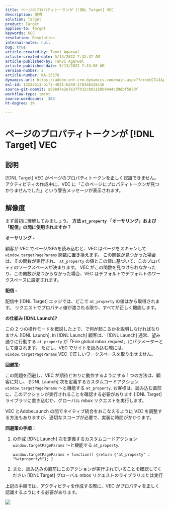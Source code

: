 ```yaml
---
title: ページのプロパティトークンが [!DNL Target] VEC
description: 説明
solution: Target
product: Target
applies-to: Target
keywords: KCS
resolution: Resolution
internal-notes: null
bug: true
article-created-by: Tanvi Agarwal
article-created-date: 5/13/2022 7:32:37 AM
article-published-by: Tanvi Agarwal
article-published-date: 5/13/2022 7:33:50 AM
version-number: 2
article-number: KA-15576
dynamics-url: https://adobe-ent.crm.dynamics.com/main.aspx?forceUCI=1&pagetype=entityrecord&etn=knowledgearticle&id=391ddcdb-8ed2-ec11-a7b5-00224809c27a
exl-id: 14223613-b1f2-4031-b240-1703e6128c16
source-git-commit: a59847e2e7e37f432cb01150b9444cd9dbf585df
workflow-type: tm+mt
source-wordcount: '363'
ht-degree: 1%

---
```


# ページのプロパティトークンが [!DNL Target] VEC

## 説明

[!DNL Target] VEC がページのプロパティトークンを正しく認識できません。 アクティビティの作成中に、VEC に「このページにプロパティトークンが見つかりませんでした」という警告メッセージが表示されます。

## 解像度

まず最初に理解してみましょう。 <b>方法 `at_property` 「オーサリング」および「配信」の間に使用されますか？</b>

<b>オーサリング -</b>

顧客が VEC でページ/SPAを読み込むと、VEC はページをスキャンして `window.targetPageParams` 関数に置き換えます。 この関数が見つかった場合は、その関数が実行され、 `at_property` の値とこの値に基づいて、このプロパティのワークスペースが決まります。 VEC がこの関数を見つけられなかったり、この関数が見つからなかった場合、VEC はデフォルトでデフォルトのワークスペースに設定されます。

<b>配信 -</b>

配信中 [!DNL Target] エッジでは、どこで `at_property` の値はから取得されます。 リクエストでプロパティ値が渡される限り、すべてが正しく機能します。

<b>の仕組み [!DNL Launch]?</b>

この 2 つの操作モードを概説した上で、で何が起こるかを説明しなければなりません [!DNL Launch]. In [!DNL Launch] 顧客は、 [!DNL Launch] 通常、望み通りに行動する `at_property` が「Fire global mbox request」にパラメーターとして渡されます。 ただし、VEC でサイトを読み込む際には、 `window.targetPageParams` VEC で正しいワークスペースを取り出せません。

<b>回避策:</b>

この問題を回避し、VEC が期待どおりに動作するようにする 1 つの方法は、顧客に対し、 [!DNL Launch] 次を定義するカスタムコードアクション `window.targetPageParams` ～と機能する `at_property`. お客様は、読み込む直前に、このアクションが実行されることを確認する必要があります [!DNL Target] ライブラリに書き込むか、グローバル mbox リクエストを実行します。

VEC とAdobeLaunch の間でネイティブ統合をおこなえるように VEC を調整する方法もありますが、適切なスコープが必要で、実装に時間がかかります。

<b>回避策の手順：</b>

1. の作成 [!DNL Launch] 次を定義するカスタムコードアクション `window.targetPageParams` ～と機能する `at_property`.

   ```
   window.targetPageParams = function() {return {"at_property" : "%atproperty%"}; }
   ```

1. また、読み込みの直前にこのアクションが実行されていることを確認してください [!DNL Target] グローバル mbox リクエストのライブラリまたは実行

上記の手順では、アクティビティを作成する際に、VEC がプロパティを正しく認識するようにする必要があります。

![](http://omniture.custhelp.com/ci/inlineImage/get/3018176/a5a902ecd7ac849bb5bf0fa7e22e14e7)
